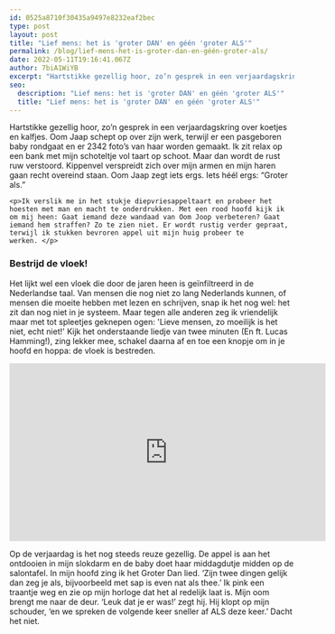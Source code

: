 ```yaml
---
id: 0525a8710f30435a9497e8232eaf2bec
type: post
layout: post
title: "Lief mens: het is 'groter DAN' en géén 'groter ALS'"
permalink: /blog/lief-mens-het-is-groter-dan-en-géén-groter-als/
date: 2022-05-11T19:16:41.067Z
author: 7biA1WiYB
excerpt: "Hartstikke gezellig hoor, zo’n gesprek in een verjaardagskring over koetjes en kalfjes. Oom Jaap schept op over zijn werk, terwijl er een pasgeboren baby rondgaat en er 2342 foto’s van haar worden gemaakt. Ik zit relax op een bank met mijn schoteltje vol taart op schoot. Maar dan wordt de rust ruw verstoord. Kippenvel verspreidt zich over mijn armen en mijn haren gaan recht overeind staan. Oom Jaap zegt iets ergs. Iets héél ergs: “Groter als.”  "
seo:
  description: "Lief mens: het is 'groter DAN' en géén 'groter ALS'"
  title: "Lief mens: het is 'groter DAN' en géén 'groter ALS'"
---
```

Hartstikke gezellig hoor, zo’n gesprek in een verjaardagskring over koetjes en kalfjes. Oom Jaap schept op over zijn werk, terwijl er een pasgeboren baby rondgaat en er 2342 foto’s van haar worden gemaakt. Ik zit relax op een bank met mijn schoteltje vol taart op schoot. Maar dan wordt de rust ruw verstoord. Kippenvel verspreidt zich over mijn armen en mijn haren gaan recht overeind staan. Oom Jaap zegt iets ergs. Iets héél ergs: “Groter als.”  

    <p>Ik verslik me in het stukje diepvriesappeltaart en probeer het hoesten met man en macht te onderdrukken. Met een rood hoofd kijk ik om mij heen: Gaat iemand deze wandaad van Oom Joop verbeteren? Gaat iemand hem straffen? Zo te zien niet. Er wordt rustig verder gepraat, terwijl ik stukken bevroren appel uit mijn huig probeer te werken. </p>
<h3><strong>Bestrijd de vloek!</strong></h3>
<p>Het lijkt wel een vloek die door de jaren heen is geïnfiltreerd in de Nederlandse taal. Van mensen die nog niet zo lang Nederlands kunnen, of mensen die moeite hebben met lezen en schrijven, snap ik het nog wel: het zit dan nog niet in je systeem. Maar tegen alle anderen zeg ik vriendelijk maar met tot spleetjes geknepen ogen: 'Lieve mensen, zo moeilijk is het niet, echt niet!' Kijk het onderstaande liedje van twee minuten (En ft. Lucas Hamming!), zing lekker mee, schakel daarna af en toe een knopje om in je hoofd en hoppa: de vloek is bestreden.</p>
<p><iframe allow="autoplay; encrypted-media" allowfullscreen="" frameborder="0" height="315" src="https://www.youtube.com/embed/r6-he3wHv_4" width="560"></iframe></p>
<p>Op de verjaardag is het nog steeds reuze gezellig. De appel is aan het ontdooien in mijn slokdarm en de baby doet haar middagdutje midden op de salontafel. In mijn hoofd zing ik het Groter Dan lied. ‘Zijn twee dingen gelijk dan zeg je als, bijvoorbeeld met sap is even nat als thee.’ Ik pink een traantje weg en zie op mijn horloge dat het al redelijk laat is. Mijn oom brengt me naar de deur. ‘Leuk dat je er was!’ zegt hij. Hij klopt op mijn schouder, ‘en we spreken de volgende keer sneller af ALS deze keer.’ Dacht het niet.</p>  

